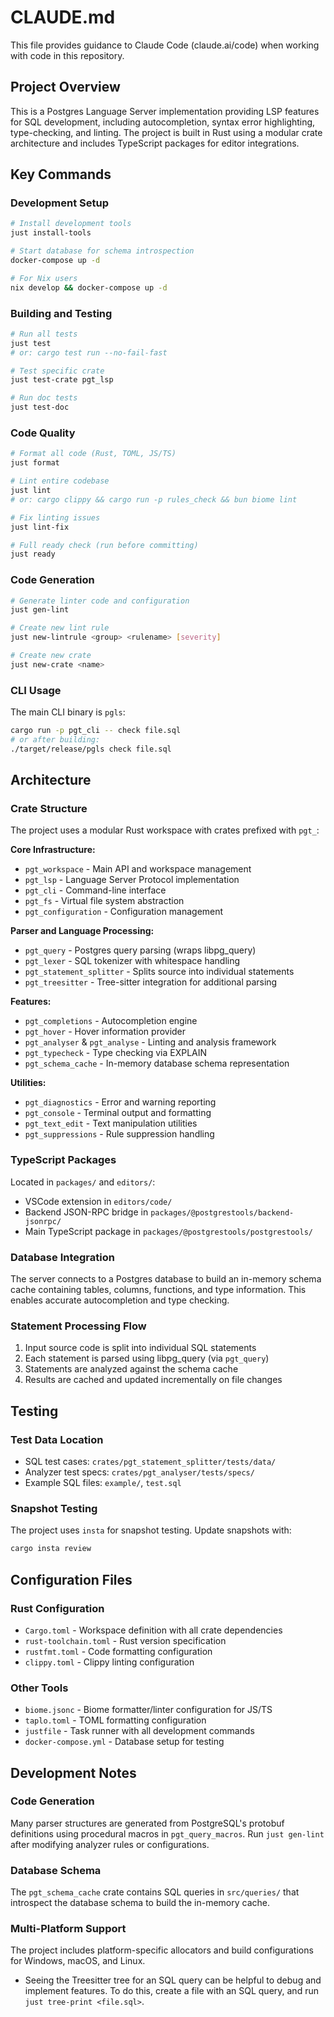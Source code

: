 # CLAUDE.md

This file provides guidance to Claude Code (claude.ai/code) when working with code in this repository.

## Project Overview

This is a Postgres Language Server implementation providing LSP features for SQL development, including autocompletion, syntax error highlighting, type-checking, and linting. The project is built in Rust using a modular crate architecture and includes TypeScript packages for editor integrations.

## Key Commands

### Development Setup
```bash
# Install development tools
just install-tools

# Start database for schema introspection
docker-compose up -d

# For Nix users
nix develop && docker-compose up -d
```

### Building and Testing
```bash
# Run all tests
just test
# or: cargo test run --no-fail-fast

# Test specific crate
just test-crate pgt_lsp

# Run doc tests
just test-doc
```

### Code Quality
```bash
# Format all code (Rust, TOML, JS/TS)
just format

# Lint entire codebase
just lint
# or: cargo clippy && cargo run -p rules_check && bun biome lint

# Fix linting issues
just lint-fix

# Full ready check (run before committing)
just ready
```

### Code Generation
```bash
# Generate linter code and configuration
just gen-lint

# Create new lint rule
just new-lintrule <group> <rulename> [severity]

# Create new crate
just new-crate <name>
```

### CLI Usage
The main CLI binary is `pgls`:
```bash
cargo run -p pgt_cli -- check file.sql
# or after building:
./target/release/pgls check file.sql
```

## Architecture

### Crate Structure
The project uses a modular Rust workspace with crates prefixed with `pgt_`:

**Core Infrastructure:**
- `pgt_workspace` - Main API and workspace management
- `pgt_lsp` - Language Server Protocol implementation  
- `pgt_cli` - Command-line interface
- `pgt_fs` - Virtual file system abstraction
- `pgt_configuration` - Configuration management

**Parser and Language Processing:**
- `pgt_query` - Postgres query parsing (wraps libpg_query)
- `pgt_lexer` - SQL tokenizer with whitespace handling
- `pgt_statement_splitter` - Splits source into individual statements
- `pgt_treesitter` - Tree-sitter integration for additional parsing

**Features:**
- `pgt_completions` - Autocompletion engine
- `pgt_hover` - Hover information provider
- `pgt_analyser` & `pgt_analyse` - Linting and analysis framework
- `pgt_typecheck` - Type checking via EXPLAIN
- `pgt_schema_cache` - In-memory database schema representation

**Utilities:**
- `pgt_diagnostics` - Error and warning reporting
- `pgt_console` - Terminal output and formatting
- `pgt_text_edit` - Text manipulation utilities
- `pgt_suppressions` - Rule suppression handling

### TypeScript Packages
Located in `packages/` and `editors/`:
- VSCode extension in `editors/code/`
- Backend JSON-RPC bridge in `packages/@postgrestools/backend-jsonrpc/`
- Main TypeScript package in `packages/@postgrestools/postgrestools/`

### Database Integration
The server connects to a Postgres database to build an in-memory schema cache containing tables, columns, functions, and type information. This enables accurate autocompletion and type checking.

### Statement Processing Flow
1. Input source code is split into individual SQL statements
2. Each statement is parsed using libpg_query (via `pgt_query`)
3. Statements are analyzed against the schema cache
4. Results are cached and updated incrementally on file changes

## Testing

### Test Data Location
- SQL test cases: `crates/pgt_statement_splitter/tests/data/`
- Analyzer test specs: `crates/pgt_analyser/tests/specs/`
- Example SQL files: `example/`, `test.sql`

### Snapshot Testing
The project uses `insta` for snapshot testing. Update snapshots with:
```bash
cargo insta review
```

## Configuration Files

### Rust Configuration
- `Cargo.toml` - Workspace definition with all crate dependencies
- `rust-toolchain.toml` - Rust version specification  
- `rustfmt.toml` - Code formatting configuration
- `clippy.toml` - Clippy linting configuration

### Other Tools
- `biome.jsonc` - Biome formatter/linter configuration for JS/TS
- `taplo.toml` - TOML formatting configuration
- `justfile` - Task runner with all development commands
- `docker-compose.yml` - Database setup for testing

## Development Notes

### Code Generation
Many parser structures are generated from PostgreSQL's protobuf definitions using procedural macros in `pgt_query_macros`. Run `just gen-lint` after modifying analyzer rules or configurations.

### Database Schema
The `pgt_schema_cache` crate contains SQL queries in `src/queries/` that introspect the database schema to build the in-memory cache.

### Multi-Platform Support  
The project includes platform-specific allocators and build configurations for Windows, macOS, and Linux.
- Seeing the Treesitter tree for an SQL query can be helpful to debug and implement features. To do this, create a file with an SQL query, and run `just tree-print <file.sql>`.